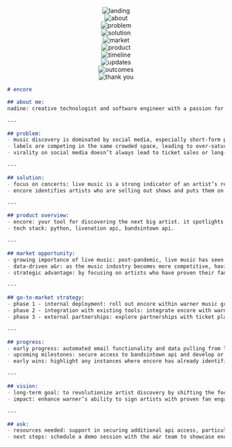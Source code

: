 <p align="center">
  <img src="https://github.com/user-attachments/assets/943ee27d-0291-4cef-a634-53e42d28e3d4" alt="landing" /><br>
  <img src="https://github.com/user-attachments/assets/f6ba4983-19c8-4457-be41-94e2eda2ac3e" alt="about" /><br>
  <img src="https://github.com/user-attachments/assets/7fd1c59e-09b1-4f3d-b047-8fe5233320cb" alt="problem" /><br>
  <img src="https://github.com/user-attachments/assets/c4297d03-d1ec-403e-8bcb-3f97d229ae7a" alt="solution" /><br>
  <img src="https://github.com/user-attachments/assets/4d9538a5-4478-42c2-a2b4-0d7ff56a6ca6" alt="market" /><br>
  <img src="https://github.com/user-attachments/assets/3411b105-e547-46cb-803c-b850a1c5067f" alt="product" /><br>
  <img src="https://github.com/user-attachments/assets/1ffe961f-ef5c-468b-94ff-0c2fe2d907fb" alt="timeline" /><br>
  <img src="https://github.com/user-attachments/assets/35bcb5be-9824-4a83-acb8-2012345aae78" alt="updates" /><br>
  <img src="https://github.com/user-attachments/assets/679422c4-59c9-488c-aec9-f71ad11f35f5" alt="outcomes" /><br>
  <img src="https://github.com/user-attachments/assets/921a3252-b94e-4132-8ef4-31dace28171c" alt="thank you" />
</p>


```markdown
# encore

## about me:
nadine: creative technologist and software engineer with a passion for shaping the future of music.

---

## problem:
- music discovery is dominated by social media, especially short-form platforms like tiktok and instagram.
- labels are competing in the same crowded space, leading to over-saturation.
- virality on social media doesn’t always lead to ticket sales or long-term success.

---

## solution:
- focus on concerts: live music is a strong indicator of an artist’s real fan base and revenue potential.
- encore identifies artists who are selling out shows and puts them on warner music group's radar.

---

## product overview:
- encore: your tool for discovering the next big artist. it spotlights musicians who are selling out concerts and delivers their profiles in a weekly curated email.
- tech stack: python, livenation api, bandsintown api.

---

## market opportunity:
- growing importance of live music: post-pandemic, live music has seen a resurgence, with global revenues expected to reach $30 billion by 2025.
- data-driven a&r: as the music industry becomes more competitive, having data-backed insights into artists who can fill venues offers a major advantage in talent acquisition.
- strategic advantage: by focusing on artists who have proven their fan engagement through sold-out shows, warner can stay ahead of competitors who rely solely on social media trends.

---

## go-to-market strategy:
- phase 1 - internal deployment: roll out encore within warner music group’s a&r teams to refine the tool based on feedback and real-world use.
- phase 2 - integration with existing tools: integrate encore with warner’s current a&r workflows and databases for seamless operation.
- phase 3 - external partnerships: explore partnerships with ticket platforms like ticketmaster or axs to enhance data access and provide exclusive insights.

---

## progress:
- early progress: automated email functionality and data pulling from livenation api are already operational.
- upcoming milestones: secure access to bandsintown api and develop or integrate a real-time ticket sales api.
- early wins: highlight any instances where encore has already identified promising talent or streamlined the discovery process.

---

## vision:
- long-term goal: to revolutionize artist discovery by shifting the focus from fleeting social media trends to the tangible success of live performances.
- impact: enhance warner’s ability to sign artists with proven fan engagement and long-term potential, ensuring they stay at the forefront of the music industry.

---

## ask:
- resources needed: support in securing additional api access, particularly for real-time ticket sales data, and resources for further development and refinement of the tool.
- next steps: schedule a demo session with the a&r team to showcase encore’s current capabilities and gather feedback for the next iteration.
```
